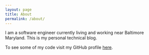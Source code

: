 ```yaml
---
layout: page
title: About
permalink: /about/
---
```


I am a software engineer currently living and working near Baltimore Maryland. This is my personal technical blog. 

To see some of my code visit my GitHub profile [here](https://github.com/bdrupieski).